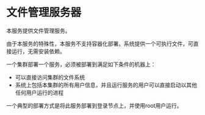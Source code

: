 # 文件管理服务器


本服务提供文件管理服务。

由于本服务的特殊性，本服务不支持容器化部署。系统提供一个可执行文件，可直接运行，无需安装依赖。

一个集群部署一个服务，必须被部署到满足如下条件的机器上：

- 可以直接访问集群的文件系统
- 系统上包括本集群的所有用户信息，并且运行服务的用户可以直接启动以其他任何用户运行的进程

一个典型的部署方式是将此服务部署到登录节点上，并使用root用户运行。



